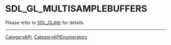 # SDL_GL_MULTISAMPLEBUFFERS

Please refer to [SDL_GLAttr](SDL_GLAttr) for details.

----
[CategoryAPI](CategoryAPI), [CategoryAPIEnumerators](CategoryAPIEnumerators)

